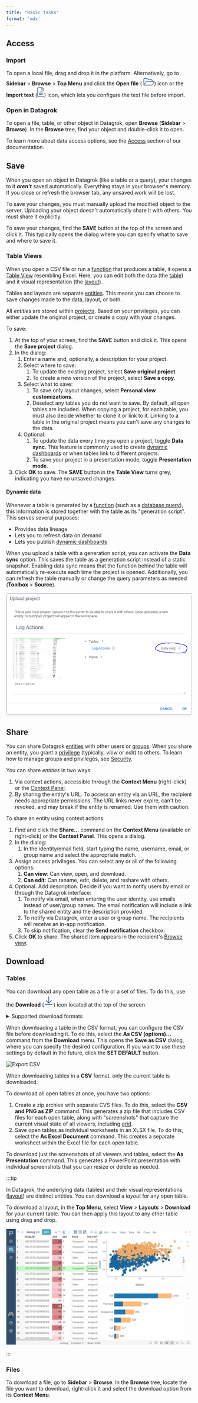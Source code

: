 ```yaml
---
title: "Basic tasks"
format: 'mdx'
---
```


## Access

### Import

To open a local file, drag and drop it in the platform. Alternatively, go to
**Sidebar** > **Browse** > **Top Menu** and click the **Open file**
(![](../../../uploads/icons/open-file-con-temp.png)) icon or the **Import text**
(![](../../../uploads/icons/open-text-icon-temp.png)) icon, which lets you
configure the text file before import. 

### Open in Datagrok

To open a file, table, or other object in Datagrok, open **Browse** (**Sidebar** > **Browse**). In the **Browse** tree, find your object and double-click it to
open.

To learn more about data access options, see the
[Access](../../../access/access.md) section of our documentation.

## Save

When you open an object in Datagrok (like a table or a query), your changes to
it **_aren't_** saved automatically. Everything stays in your browser's memory. If you close or
refresh the browser tab, any unsaved work will be lost. 

To save your changes, you must manually upload the modified object to
the server. Uploading your object doesn't automatically share it with others. You
must share it explicitly.

To save your changes, find the **SAVE** button at the top of the screen and
click it. This typically opens the dialog where you can specify what to save and
where to save it.

### Table Views

When you open a CSV file or run a [function](../../concepts/functions/functions.md)
that produces a table, it opens a [Table View](../views/table-view.md) resembling Excel. Here, you can edit both the data
(the [table](../../concepts/objects.md)) and it visual representation (the
[layout](../../../visualize/view-layout.md)).

Tables and layouts are separate [entities](../../concepts/objects.md). This means you can
choose to save changes made to the data, layout, or both.

All _entities_ are stored within [projects](../../concepts/project/project.md).
Based on your privileges, you can either update the original project, or create
a copy with your changes.

To save:

1. At the top of your screen, find the **SAVE** button and click it. This opens
   the **Save project** dialog.
1. In the dialog:
   1. Enter a name and, optionally, a description for your project.
   1. Select where to save: 
      1. To update the existing project, select **Save original project**.
      1. To create a new version of the project, select **Save a copy**.
   1. Select what to save:
      1. To save only layout changes, select **Personal view customizations**.
      1. Deselect any tables you do not want to save. By default, all open
         tables are included. When copying a project, for each table, you must
         also decide  whether to clone it or link to it. Linking to a
         table in the original project means you can't save any changes to the
         data.
   1. Optional:
      1. To update the data every time you open a project, toggle **Data sync**.
         This feature is commonly used to create [dynamic dashboards](../../../access/databases/databases.mdx#creating-dynamic-dashboards-for-query-results)
         or when tables link to different projects.
      1. To save your project in a presentation mode, toggle **Presentation mode**.
1. Click **OK** to save. The **SAVE** button in the **Table View** turns grey,
   indicating you have no unsaved changes.

#### Dynamic data

Whenever a table is generated by a [function](../functions/functions.md) (such
as a [database query](../../../access/access.md#data-query)), this information
is stored together with the table as its "generation script". This serves
several purposes:

* Provides data lineage
* Lets you to refresh data on demand
* Lets you publish [dynamic dashboards](../../../access/databases/databases.md#creating-dynamic-dashboards-for-query-results)

When you upload a table with a generation script, you can activate the **Data sync** option. This saves the table as a generation script instead of a static snapshot. Enabling data sync means that the function behind the table will automatically re-execute each time the project is opened. Additionally, you can refresh the table manually or change the query parameters as needed (**Toolbox** > **Source**).

![project-upload-data-sync](img/project-upload-data-sync.png)

## Share

You can share Datagrok [entities](../../concepts/objects.md) with other users or
[groups](../../../govern/group.md). When you share an entity, you grant a
[privilege](../../../govern/authorization.md) (typically, _view_ or _edit_) to others.
To learn how to manage groups and privileges, see
[Security](../../../govern/security.md).

You can share _entities_ in two ways:

1. Via context actions, accessible through the **Context Menu** (right-click) or
   the [Context Panel](../panels/panels.md#context-panel).
1. By sharing the entity's URL. To access an entity via an URL, the recipient
   needs appropriate permissions. The URL links never expire, can't be revoked,
   and may break if the entity is renamed. Use them with caution.

To share an entity using context actions:

1. Find and click the **Share...** command on the **Context Menu** (available on
   right-click) or the **Context Panel**. This opens a dialog.
1. In the dialog: 
   1. In the identity/email field, start typing the name, username,
      email, or group name and select the appropriate match.
1. Assign access privileges. You can select any
   or all of the following options:
   1. **Can view**: Can view, open, and download.
   1. **Can edit**: Can rename, edit, delete, and reshare with others.
1. Optional. Add description. Decide if you want to notify users by email or
   through the Datagrok interface: 
   1. To notify via email, when entering the user identity, use emails instead of user/group names. The email notification will include a link to the shared entity and the description provided.
   1. To notify via Datagrok, enter a user or group name. The recipients will receive an in-app notification.
   1. To skip notification, clear the **Send notification** checkbox.
1. Click **OK** to share. The shared item appears in the recipient's [Browse view](../views/browse.md).

## Download

### Tables

You can download any open table as a file or a set of files. To do this, use the
**Download** (![](../../../uploads/icons/download-icon.png)) icon located at the
top of the screen.

<details>
<summary>Supported download formats</summary>

* CSV
* Excel documents (.xlsx)
* JSON
* PNG
* PowerPoint presentations (.pptx)
* Parquet
* Feather
* Fasta
* SDF (for tables containing molecules)

</details>

When downloading a table in the CSV format, you can configure the CSV file
before downloading it. To do this, select the **As CSV (options)...** command from the **Download** menu.
This opens the **Save as CSV** dialog, where you can specify the desired
configuration. If you want to use these settings by default in the future, click
the **SET DEFAULT** button.

![Export CSV](../../../uploads/pictures/export-csv.png "Export CSV")

When downloading tables in a **CSV** format, only the current table
is downloaded. 

To download all open tables at once, you have two options: 

1. Create a zip archive with separate CVS files. To do this, select the **CSV
and PNG as ZIP** command. This generates a zip file that includes CSV files for
each open table, along with "screenshots" that capture the current visual state
of all viewers, including [grid](../../../visualize/viewers/grid.md).
1. Save open tables as individual worksheets in an XLSX file. To do this, select
   the **As Excel Document** command. This creates a separate worksheet within
   the Excel file for each open table.

To download just the screenshots of all viewers and tables, select the **As
Presentation** command. This generates a PowerPoint presentation with individual
screenshots that you can resize or delete as needed.

:::tip

In Datagrok, the underlying data (tables) and their visual representations
([layout](../../../visualize/view-layout.md)) are distinct entities. You can download a _layout_ for any
open table. 

To download a layout, in the **Top Menu**, select **View** > **Layouts** >
**Download** for your current table. You can then apply this layout to any other
table using drag and drop.

![](img/layout-drag-and-drop.gif)

:::

### Files

To download a file, go to **Sidebar** > **Browse**. In the **Browse** tree,
locate the file you want to download, right-click it and select the download
option from its **Context Menu**.